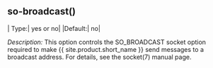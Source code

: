 ## so-broadcast()

|  Type:|      yes or no|
|Default:|   no|

*Description:* This option controls the SO_BROADCAST socket option
required to make {{ site.product.short_name }} send messages to a broadcast address. For
details, see the socket(7) manual page.
